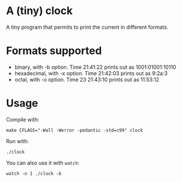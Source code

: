 # A (tiny) clock

A tiny program that permits to print the current in different formats.

# Formats supported

* binary, with -b option. Time 21:41:22 prints out as 1001:01001:10110
* hexadecimal, with -x option. Time 21:42:03 prints out as 9:2a:3
* octal, with -o option. Time 23 21:43:10 prints out as 11:53:12

# Usage

Compile with:

```
make CFLAGS="-Wall -Werror -pedantic -std=c99" clock
```

Run with: 

```
./clock
```

You can also use it with `watch`:


```
watch -n 1 ./clock -b
```

